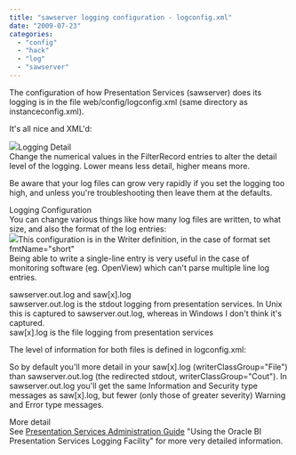 ```yaml
---
title: "sawserver logging configuration - logconfig.xml"
date: "2009-07-23"
categories: 
  - "config"
  - "hack"
  - "log"
  - "sawserver"
---
```


The configuration of how Presentation Services (sawserver) does its logging is in the file web/config/logconfig.xml (same directory as instanceconfig.xml).  
  
It's all nice and XML'd:  

![](/images/rnm1978/image_lost.png)Logging Detail  
Change the numerical values in the FilterRecord entries to alter the detail level of the logging. Lower means less detail, higher means more.  
  
Be aware that your log files can grow very rapidly if you set the logging too high, and unless you're troubleshooting then leave them at the defaults.  
  
Logging Configuration  
You can change various things like how many log files are written, to what size, and also the format of the log entries:  
![](/images/rnm1978/image_lost.png)This configuration is in the Writer definition, in the case of format set fmtName="short"  
Being able to write a single-line entry is very useful in the case of monitoring software (eg. OpenView) which can't parse multiple line log entries.  
  
sawserver.out.log and saw\[x\].log  
sawserver.out.log is the stdout logging from presentation services. In Unix this is captured to sawserver.out.log, whereas in Windows I don't think it's captured.  
saw\[x\].log is the file logging from presentation services  
  
The level of information for both files is defined in logconfig.xml:  

> <filterrecord writerclassgroup="Cout" path = "saw" information="31" warning="41" error="41" security="41">  
> <filterrecord writerclassgroup="File" path = "saw" information="31" warning="100" error="100" security="41">

  
So by default you'll more detail in your saw\[x\].log (writerClassGroup="File") than sawserver.out.log (the redirected stdout, writerClassGroup="Cout"). In sawserver.out.log you'll get the same Information and Security type messages as saw\[x\].log, but fewer (only those of greater severity) Warning and Error type messages.  
  
More detail  
See [Presentation Services Administration Guide](http://download.oracle.com/docs/cd/E10415_01/doc/bi.1013/b31766.pdf) "Using the Oracle BI Presentation Services Logging Facility" for more very detailed information.
